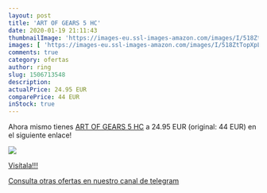 ```yaml
---
layout: post
title: 'ART OF GEARS 5 HC'
date: 2020-01-19 21:11:43
thumbnailImage: 'https://images-eu.ssl-images-amazon.com/images/I/518ZtTopXpL._SL200_.jpg'
images: [ 'https://images-eu.ssl-images-amazon.com/images/I/518ZtTopXpL._SL200_.jpg' ]
comments: true
category: ofertas
author: ring
slug: 1506713548
description:
actualPrice: 24.95 EUR
comparePrice: 44 EUR
inStock: true
---
```


Ahora mismo tienes [ART OF GEARS 5 HC](https://www.amazon.com/dp/1506713548/?tag=redken08-20) a 24.95 EUR (original: 44 EUR) en el siguiente enlace!

[![](https://images-eu.ssl-images-amazon.com/images/I/518ZtTopXpL._SL200_.jpg)](https://www.amazon.com/dp/1506713548/?tag=redken08-20)

[Visítala!!!](https://www.amazon.com/dp/1506713548/?tag=redken08-20)

[Consulta otras ofertas en nuestro canal de telegram](https://t.me/s/ofertas25)
